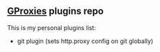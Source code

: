 ## [GProxies][1] plugins repo

This is my personal plugins list:
* git plugin (sets http.proxy config on git globally)

[1]: https://github.com/erick2red/gproxies
